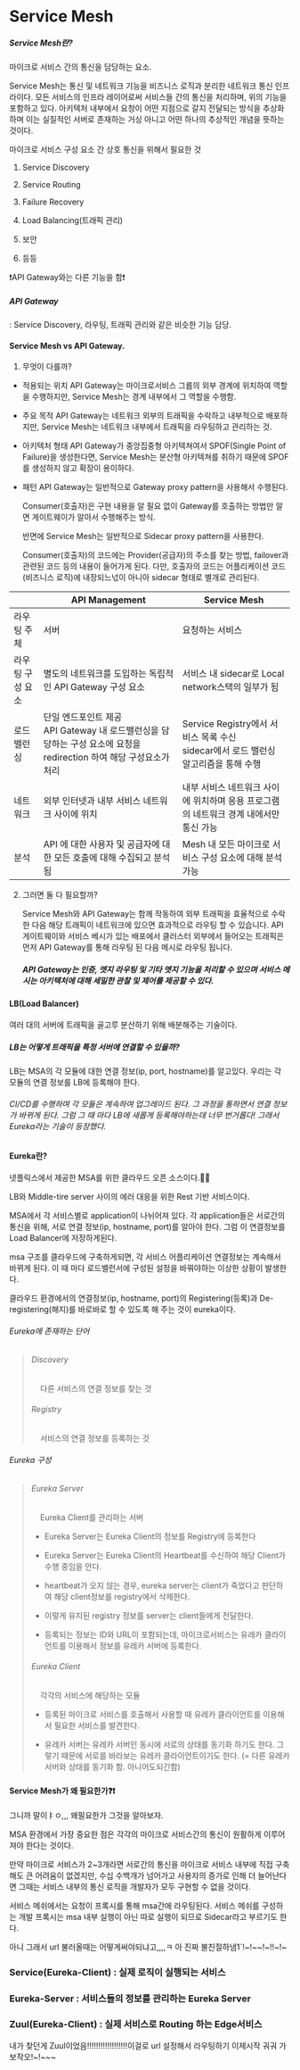 # Service Mesh

##### Service Mesh란?

마이크로 서비스 간의 통신을 담당하는 요소.

Service Mesh는 통신 및 네트워크 기능을 비즈니스 로직과 분리한 네트워크 통신 인프라이다. 모든 서비스의 인프라 레이어로써 서비스들 간의 통신을 처리하며, 위의 기능을 포함하고 있다. 아키텍처 내부에서 요청이 어떤 지점으로 갈지 전달되는 방식을 추상화 하며 이는 실질적인 서버로 존재하는 거싱 아니고 어떤 하나의 추상적인 개념을 뜻하는 것이다.

마이크로 서비스 구성 요소 간 상호 통신을 위해서 필요한 것

1. Service Discovery

2. Service Routing

3. Failure Recovery

4. Load Balancing(트래픽 관리)

5. 보안

6. 등등

❗API Gateway와는 다른 기능을 함❗

##### API Gateway

 : Service Discovery, 라우팅, 트래픽 관리와 같은 비슷한 기능 담당.

#### Service Mesh vs API Gateway.

1. 무엇이 다를까?
- 적용되는 위치
  API Gateway는 마이크로서비스 그룹의 외부 경계에 위치하여 역할을 수행하지만, Service Mesh는 경계 내부에서 그 역할을 수행함.

- 주요 목적
  API Gateway는 네트워크 외부의 트래픽을 수락하고 내부적으로 배포하지만, Service Mesh는 네트워크 내부에서 트래픽을 라우팅하고 관리하는 것.

- 아키텍처 형태
  API Gateway가 중앙집중형 아키텍쳐여서 SPOF(Single Point of Failure)을 생성한다면, Service Mesh는 분산형 아키텍쳐를 취하기 때문에 SPOF를 생성하지 않고 확장이 용이하다.

- 패턴
  API Gateway는 일반적으로 Gateway proxy pattern을 사용해서 수행된다.
  
  Consumer(호출자)은 구현 내용을 알 필요 없이 Gateway를 호출하는 방법만 알면 게이트웨이가 알아서 수행해주는 방식.
  
  반면에 Service Mesh는 일반적으로 Sidecar proxy pattern을 사용한다.
  
  Consumer(호출자)의 코드에는 Provider(공급자)의 주소를 찾는 방법, failover과 관련된 코드 등의 내용이 들어가게 된다. 다만, 호출자의 코드는 어플리케이션 코드(비즈니스 로직)에 내장되느넋이 아니아 sidecar 형태로 별개로 관리된다.

|           | API Management                                                                  | Service Mesh                                                  |
| --------- | ------------------------------------------------------------------------------- | ------------------------------------------------------------- |
| 라우팅 주체    | 서버                                                                              | 요청하는 서비스                                                      |
| 라우팅 구성 요소 | 별도의 네트워크를 도입하는 독립적인 API Gateway 구성 요소                                           | 서비스 내 sidecar로 Local network스택의 일부가 됨                         |
| 로드 밸런싱    | 단일 엔드포인트 제공<br/>API Gateway 내 로드밸런싱을 담당하는 구성 요소에 요청을 redirection 하여 해당 구성요소가 처리 | Service Registry에서 서비스 목록 수신<br/>sidecar에서 로드 밸런싱 알고리즘을 통해 수행 |
| 네트워크      | 외부 인터넷과 내부 서비스 네트워크 사이에 위치                                                      | 내부 서비스 네트워크 사이에 위치하며 응용 프로그램의 네트워크 경계 내에서만 통신 가능              |
| 분석        | API 에 대한 사용자 및 공급자에 대한 모든 호출에 대해 수집되고 분석됨                                       | Mesh 내 모든 마이크로 서비스 구성 요소에 대해 분석가능                             |

2. 그러면 둘 다 필요할까?
   
   Service Mesh와 API Gateway는 함께 작동하여 외부 트래픽을 효율적으로 수락 한 다음 해당 트래픽이 네트워크에 있으면 효과적으로 라우팅 할 수 있습니다. API 게이트웨이와 서비스 베시가 있는 배포에서 클러스터 외부에서 들어오는 트래픽은 먼저 API Gateway를 통해 라우팅 된 다음 메시로 라우팅 됩니다. 
   
   ##### API Gateway는 인증, 엣지 라우팅 및 기타 엣지 기능을 처리할 수 있으며 서비스 메시는 아키텍처에 대해 세밀한 관찰 및 제어를 제공할 수 있다.

#### LB(Load Balancer)

여러 대의 서버에 트래픽을 골고루 분산하기 위해 배분해주는 기술이다.

##### LB는 어떻게 트래픽을 특정 서버에 연결할 수 있을까?

LB는 MSA의 각 모듈에 대한 연결 정보(ip, port, hostname)를 알고있다. 우리는 각 모듈의 연결 정보를 LB에 등록해야 한다.

###### CI/CD를 수행하며 각 모듈은 계속하여 업그레이드 된다. 그 과정을 통하면서 연결 정보가 바뀌게 된다. 그럼 그 때 마다 LB에 새롭게 등록해야하는데 너무 번거롭다! 그래서 Eureka라는 기술이 등장했다.

#### Eureka란?

넷플릭스에서 제공한 MSA를 위한 클라우드 오픈 소스이다.🥫🥫

LB와 Middle-tire server 사이의 에러 대응을 위한 Rest 기반 서비스이다.



MSA에서 각 서비스별로 application이 나뉘어져 있다. 각 application들은 서로간의 통신을 위해, 서로 연결 정보(ip, hostname, port)를 알아야 한다. 그럼 이 연결정보를 Load Balancer에 저장하게된다.



msa 구조를 클라우드에 구축하게되면, 각 서비스 어플리케이션 연결정보는 계속해서 바뀌게 된다. 이 때 마다 로드밸런서에 구성된 설정을 바꿔야하는 이상한 상황이 발생한다.



클라우드 환경에서의 연결정보(ip, hostname, port)의 Registering(등록)과 De-registering(해지)를 바로바로 할 수 있도록 해 주는 것이 eureka이다.



###### Eureka에 존재하는 단어

> ###### Discovery
> 
>     다른 서비스의 연결 정보를 찾는 것
> 
> ###### Registry
> 
>     서비스의 연결 정보를 등록하는 것

###### Eureka 구성

> ###### Eureka Server
> 
>     Eureka Client를 관리하는 서버
> 
> - Eureka Server는 Eureka Client의 정보를 Registry에 등록한다
> 
> - Eureka Server는 Eureka Client의 Heartbeat를 수신하여 해당 Client가 수행 중임을 안다.
> 
> - heartbeat가 오지 않는 경우, eureka server는 client가 죽었다고 판단하여 해당 client정보를 registry에서 삭제한다.
> 
> - 이렇게 유지된 registry 정보를 server는 client들에게 전달한다.
> 
> - 등록되는 정보는 ID와 URL이 포함되는데, 마이크로서비스는 유레카 클라이언트를 이용해서 정보를 유레카 서버에 등록한다.
> 
> ###### Eureka Client
> 
>     각각의 서비스에 해당하는 모듈
> 
> - 등록된 마이크로 서비스를 호출해서 사용할 때 유레카 클라이언트를 이용해서 필요한 서비스를 발견한다.
> 
> - 유레카 서버는 유레카 서버인 동시에 서로의 상태를 동기화 하기도 한다. 그렇기 때문에 서로를 바라보는 유레카 클라이언트이기도 한다. (= 다른 유레카 서버와 상태를 동기화 함. 아니어도되긴함)

##### 

#### Service Mesh가 왜 필요한가❓❗

그니까 말이ㅑㅇ,,, 왜필요한가 그것을 알아보자.

MSA 환경에서 가장 중요한 점은 각각의 마이크로 서비스간의 통신이 원활하게 이루어져야 한다는 것이다.

만약 마이크로 서비스가 2~3개라면 서로간의 통신을 마이크로 서비스 내부에 직접 구축해도 큰 어려움이 없겠지만, 수십 수백개가 넘어가고 사용자의 증가로 인해 더 늘어난다면 그때는 서비스 내부의 통신 로직을 개발자가 모두 구현할 수 없을 것이다.

서비스 메쉬에서는 요청이 프록시를 통해 msa간에 라우팅된다. 서비스 메쉬를 구성하는 개발 프록시는 msa 내부 실행이 아닌 따로 실행이 되므로 Sidecar라고 부르기도 한다.

아니 그래서 url 불러올때는 어떻게써야되냐고,,,,ㅋ 아 진짜 불친절하냄1`!~!~~!~!!~!~

### Service(Eureka-Client) : 실제 로직이 실행되는 서비스

### Eureka-Server : 서비스들의 정보를 관리하는 Eureka Server

### Zuul(Eureka-Client) : 실제 서비스로 Routing 하는 Edge서비스

내가 찾던게 Zuul이었음!!!!!!!!!!!!!!!!!!이걸로 url 설정해서 라우팅하기 이제시작 궈궈 가보작오!~!~~~
